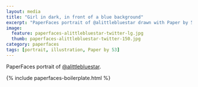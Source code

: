 ```yaml
---
layout: media
title: "Girl in dark, in front of a blue background"
excerpt: "PaperFaces portrait of @alittlebluestar drawn with Paper by 53 on an iPad."
image: 
  feature: paperfaces-alittlebluestar-twitter-lg.jpg
  thumb: paperfaces-alittlebluestar-twitter-150.jpg
category: paperfaces
tags: [portrait, illustration, Paper by 53]
---
```


PaperFaces portrait of [@alittlebluestar](http://twitter.com/alittlebluestar).

{% include paperfaces-boilerplate.html %}